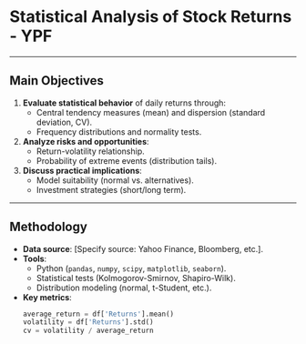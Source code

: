 # Statistical Analysis of Stock Returns - YPF


---

## Main Objectives
1. **Evaluate statistical behavior** of daily returns through:
   - Central tendency measures (mean) and dispersion (standard deviation, CV).
   - Frequency distributions and normality tests.
2. **Analyze risks and opportunities**:
   - Return-volatility relationship.
   - Probability of extreme events (distribution tails).
3. **Discuss practical implications**:
   - Model suitability (normal vs. alternatives).
   - Investment strategies (short/long term).

---

## Methodology
- **Data source**: [Specify source: Yahoo Finance, Bloomberg, etc.].
- **Tools**:
  - Python (`pandas`, `numpy`, `scipy`, `matplotlib`, `seaborn`).
  - Statistical tests (Kolmogorov-Smirnov, Shapiro-Wilk).
  - Distribution modeling (normal, t-Student, etc.).
- **Key metrics**:
  ```python
  average_return = df['Returns'].mean()
  volatility = df['Returns'].std()
  cv = volatility / average_return
